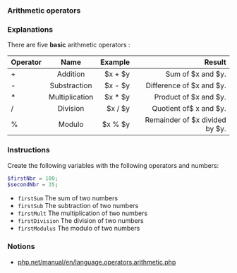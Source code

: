 ### Arithmetic operators

### Explanations

There are five **basic** arithmetic operators :

| Operator |      Name      |  Example |                         Result |
| :------- | :------------: | -------: | -----------------------------: |
| +        |    Addition    |  $x + $y |              Sum of $x and $y. |
| -        |  Substraction  |  $x - $y |       Difference of $x and $y. |
| \*       | Multiplication | $x \* $y |          Product of $x and $y. |
| /        |    Division    |  $x / $y |         Quotient of$ x and $y. |
| %        |     Modulo     |  $x % $y | Remainder of $x divided by $y. |

### Instructions

Create the following variables with the following operators and numbers:

```php
$firstNbr = 100;
$secondNbr = 35;
```

- `firstSum` The sum of two numbers
- `firstSub` The subtraction of two numbers
- `firstMult` The multiplication of two numbers
- `firstDivision` The division of two numbers
- `firstModulus` The modulo of two numbers

### Notions

- [php.net/manual/en/language.operators.arithmetic.php](https://www.php.net/manual/en/language.operators.arithmetic.php)